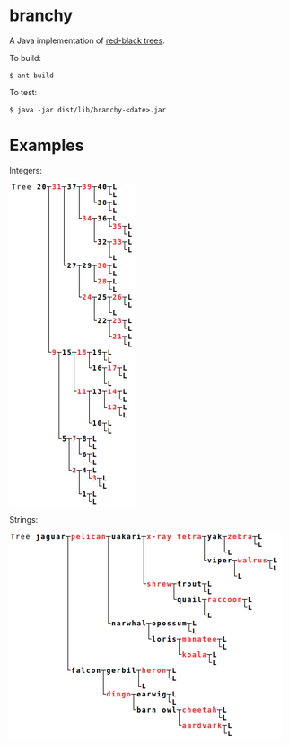 # branchy

A Java implementation of [red-black trees](https://en.wikipedia.org/wiki/Red%E2%80%93black_tree).

To build:

    $ ant build

To test:

    $ java -jar dist/lib/branchy-<date>.jar

# Examples

Integers:

![example red-black tree](img/example.png)

Strings:

![example red-black tree with strings](img/example-str.png)